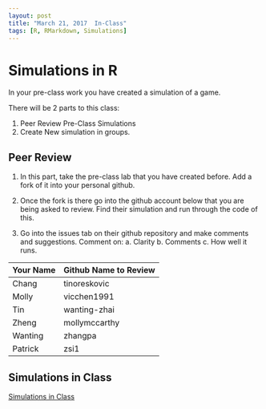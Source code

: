 ```yaml
---
layout: post
title: "March 21, 2017  In-Class"
tags: [R, RMarkdown, Simulations]
---
```





# Simulations in R


In your pre-class work you have created a simulation of a game.

There will be 2 parts to this class: 
  
1. Peer Review Pre-Class Simulations
2. Create New simulation in groups. 




## Peer Review

1. In this part, take the pre-class lab that you have created before. Add a fork of it into your personal github. 


2. Once the fork is there go into the github account below that you are being asked to review. Find their simulation and run through the code of this. 

3. Go into the issues tab on their github repository and make comments and suggestions. Comment on:
    a. Clarity
    b. Comments
    c. How well it runs. 

  

| Your Name | Github Name to Review |
| --------- | ---------------------- |
| Chang | tinoreskovic |
| Molly | vicchen1991 | 
| Tin | wanting-zhai | 
| Zheng | mollymccarthy | 
|Wanting | zhangpa | 
| Patrick | zsi1 | 


## Simulations in Class

[Simulations in Class](https://classroom.github.com/group-assignment-invitations/e247cedcbf5c310a34e4c41d10bd054b)